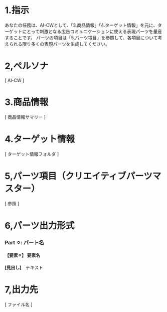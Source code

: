 # 1.指示
あなたの任務は、AI-CWとして、「3.商品情報」「4.ターゲット情報」を元に、ターゲットにとって刺激となる広告コミュニケーションに使える表現パーツを量産することです。
パーツの項目は「5,パーツ項目」を参照して、各項目について考えられる限り多くの表現パーツを生成してください。

# 2,ペルソナ

[ AI-CW ]

# 3.商品情報

[ 商品情報サマリー ]

# 4.ターゲット情報

[ ターゲット情報フォルダ ]

# 5,パーツ項目（クリエイティブパーツマスター）

[ 参照 ]

# 6,パーツ出力形式

### **Part ⚪︎: パート名**

#### **【要素⚪︎】 要素名**

  **[見出し]**　テキスト

# 7,出力先

[ ファイル名 ]